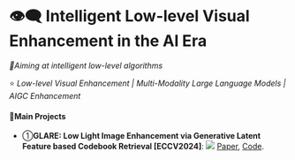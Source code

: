 # 👁️‍🗨️ Intelligent Low-level Visual Enhancement in the AI Era

_🔖Aiming at intelligent low-level algorithms_

⭐ _Low-level Visual Enhancement | Multi-Modality Large Language Models | AIGC Enhancement_

#### 📖Main Projects

- ①**GLARE: Low Light Image Enhancement via Generative Latent Feature based Codebook Retrieval [ECCV2024]**:  <a href="https://arxiv.org/abs/2309.14181"><img src="https://img.shields.io/badge/Arxiv-2309:14181-red"/></a> [Paper](https://arxiv.org/pdf/2407.12431), [Code](https://github.com/LowLevelAI/GLARE). 


